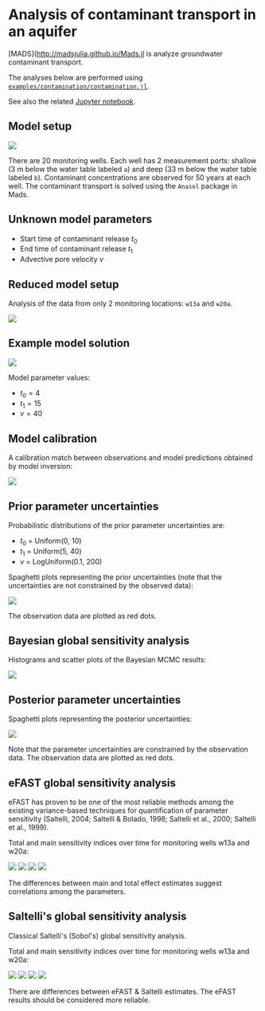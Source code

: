 # Analysis of contaminant transport in an aquifer

[MADS](http://madsjulia.github.io/Mads.jl is analyze groundwater contaminant transport.

The analyses below are performed using [`examples/contamination/contamination.jl`](https://github.com/madsjulia/Mads.jl/blob/master/examples/contamination/contamination.jl).

See also the related [Jupyter notebook](https://github.com/madsjulia/Mads.jl/blob/master/notebooks/contamination/contamination.ipynb).

## Model setup

![](w01-all_wells-problemsetup.svg)

There are 20 monitoring wells.
Each well has 2 measurement ports: shallow (3 m below the water table labeled `a`) and deep (33 m below the water table labeled `b`).
Contaminant concentrations are observed for 50 years at each well.
The contaminant transport is solved using the `Anasol` package in Mads.

## Unknown model parameters

* Start time of contaminant release $t_0$
* End time of contaminant release $t_1$
* Advective pore velocity $v$

## Reduced model setup

Analysis of the data from only 2 monitoring locations: `w13a` and `w20a`.

![](w01-w13a_w20a-problemsetup.svg)

## Example model solution

![](w01-w13a_w20a-init-match.svg)

Model parameter values:

* $t_0 = 4$
* $t_1 = 15$
* $v = 40$

## Model calibration

A calibration match between observations and model predictions obtained by model inversion:

![](w01-w13a_w20a-calib-match.svg)

## Prior parameter uncertainties

Probabilistic distributions of the prior parameter uncertainties are:

* $t_0$ = Uniform(0, 10)
* $t_1$ = Uniform(5, 40)
* $v$ = LogUniform(0.1, 200)

Spaghetti plots representing the prior uncertainties (note that the uncertainties are not constrained by the observed data):

![](w01-w13a_w20a-prior-100-spaghetti.svg)

The observation data are plotted as red dots.

## Bayesian global sensitivity analysis

Histograms and scatter plots of the Bayesian MCMC results:

![](w01-bayes.png)

## Posterior parameter uncertainties

Spaghetti plots representing the posterior uncertainties:

![](w01-w13a_w20a-posterior-1000-spaghetti.png)

Note that the parameter uncertainties are constrained by the observation data.
The observation data are plotted as red dots.

## eFAST global sensitivity analysis

eFAST has proven to be one of the most reliable methods among the existing variance-based techniques for quantification of parameter sensitivity (Saltelli, 2004; Saltelli & Bolado, 1998; Saltelli et al., 2000; Saltelli et al., 1999).

Total and main sensitivity indices over time for monitoring wells w13a and w20a:

![](w13a-efast-main_effect.svg)
![](w13a-efast-total_effect.svg)
![](w20a-efast-main_effect.svg)
![](w20a-efast-total_effect.svg)

The differences between main and total effect estimates suggest correlations among the parameters.

## Saltelli's global sensitivity analysis

Classical Saltelli's (Sobol's) global sensitivity analysis.

Total and main sensitivity indices over time for monitoring wells w13a and w20a:

![](w13a-saltelli-main_effect.svg)
![](w13a-saltelli-total_effect.svg)
![](w20a-saltelli-main_effect.svg)
![](w20a-saltelli-total_effect.svg)

There are differences between eFAST & Saltelli estimates. The eFAST results should be considered more reliable.